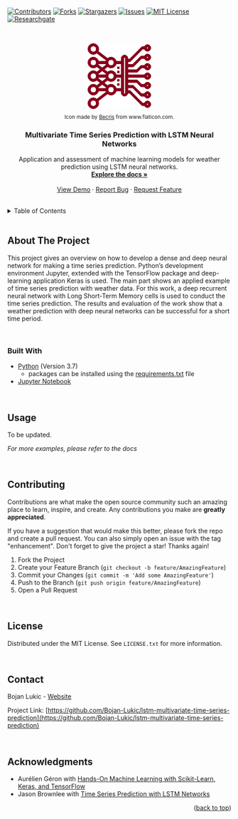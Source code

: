 <div id="top"></div>

<br />

<!-- PROJECT SHIELDS -->
<!--
*** I'm using markdown "reference style" links for readability.
*** Reference links are enclosed in brackets [ ] instead of parentheses ( ).
*** See the bottom of this document for the declaration of the reference variables
*** for contributors-url, forks-url, etc. This is an optional, concise syntax you may use.
*** https://www.markdownguide.org/basic-syntax/#reference-style-links
-->
[![Contributors][contributors-shield]][contributors-url]
[![Forks][forks-shield]][forks-url]
[![Stargazers][stars-shield]][stars-url]
[![Issues][issues-shield]][issues-url]
[![MIT License][license-shield]][license-url]
[![Researchgate][researchgate-shield]][researchgate-url]



<!-- PROJECT LOGO -->
<br />
<div align="center">
  <figure>
    <a href="https://github.com/Bojan-Lukic/lstm-multivariate-time-series-prediction">
      <img src="res/logo.png" alt="Logo" width="150" height="150">
    </a><br />
    <figcaption><sub>Icon made by <a href="https://www.flaticon.com/authors/becris">Becris</a> from www.flaticon.com.</sub></figcaption>
  </figure>

<h3 align="center">Multivariate Time Series Prediction with LSTM Neural Networks</h3>

  <p align="center">
    Application and assessment of machine learning models for weather prediction using LSTM neural networks.
    <br />
    <a href="https://github.com/Bojan-Lukic/lstm-multivariate-time-series-prediction/doc"><strong>Explore the docs »</strong></a>
    <br />
    <br />
    <a href="https://github.com/Bojan-Lukic/lstm-multivariate-time-series-prediction/src">View Demo</a>
    ·
    <a href="https://github.com/Bojan-Lukic/lstm-multivariate-time-series-prediction/issues">Report Bug</a>
    ·
    <a href="https://github.com/Bojan-Lukic/lstm-multivariate-time-series-prediction/issues">Request Feature</a>
  </p>
</div>

<br />



<!-- TABLE OF CONTENTS -->
<details>
  <summary>Table of Contents</summary>
  <ol>
    <li>
      <a href="#about-the-project">About The Project</a>
      <ul>
        <li><a href="#built-with">Built With</a></li>
      </ul>
    </li>
    <!-- <li>
      <a href="#getting-started">Getting Started</a>
      <ul>
        <li><a href="#prerequisites">Prerequisites</a></li>
        <li><a href="#installation">Installation</a></li>
      </ul>
    </li> -->
    <li><a href="#usage">Usage</a></li>
    <!-- <li><a href="#roadmap">Roadmap</a></li> -->
    <li><a href="#contributing">Contributing</a></li>
    <li><a href="#license">License</a></li>
    <li><a href="#contact">Contact</a></li>
    <li><a href="#acknowledgments">Acknowledgments</a></li>
  </ol>
</details>

<br />



<!-- ABOUT THE PROJECT -->
## About The Project

This project gives an overview on how to develop a dense and deep neural network for making a time series prediction. Python’s development environment Jupyter, extended with the TensorFlow package and deep-learning application Keras is used. The main part shows an applied example of time series prediction with weather data. For this work, a deep recurrent neural network with Long Short-Term Memory cells is used to conduct the time series prediction. The results and evaluation of the work show that a weather prediction with deep neural networks can be successful for a short time period.

<br />


### Built With

* [Python](https://www.python.org/) (Version 3.7)
  * packages can be installed using the [requirements.txt](https://github.com/Bojan-Lukic/lstm-multivariate-time-series-prediction/blob/master/requirements.txt) file
* [Jupyter Notebook](https://jupyter.org/)

<br />


<!-- GETTING STARTED -->
<!--
## Getting Started

This is an example of how you may give instructions on setting up your project locally.
To get a local copy up and running follow these simple example steps.

### Prerequisites

This is an example of how to list things you need to use the software and how to install them.
* npm
  ```sh
  npm install npm@latest -g
  ```

### Installation

1. Get a free API Key at [https://example.com](https://example.com)
2. Clone the repo
   ```sh
   git clone https://github.com/github_username/repo_name.git
   ```
3. Install NPM packages
   ```sh
   npm install
   ```
4. Enter your API in `config.js`
   ```js
   const API_KEY = 'ENTER YOUR API';
   ```

<br />
-->



<!-- USAGE EXAMPLES -->
## Usage

To be updated.

_For more examples, please refer to the docs_

<br />



<!-- ROADMAP -->
<!--
## Roadmap

- [] Feature 1
- [] Feature 2
- [] Feature 3
    - [] Nested Feature

See the [open issues](https://github.com/github_username/repo_name/issues) for a full list of proposed features (and known issues).

<br />
-->



<!-- CONTRIBUTING -->
## Contributing

Contributions are what make the open source community such an amazing place to learn, inspire, and create. Any contributions you make are **greatly appreciated**.

If you have a suggestion that would make this better, please fork the repo and create a pull request. You can also simply open an issue with the tag "enhancement".
Don't forget to give the project a star! Thanks again!

1. Fork the Project
2. Create your Feature Branch (`git checkout -b feature/AmazingFeature`)
3. Commit your Changes (`git commit -m 'Add some AmazingFeature'`)
4. Push to the Branch (`git push origin feature/AmazingFeature`)
5. Open a Pull Request

<br />



<!-- LICENSE -->
## License

Distributed under the MIT License. See `LICENSE.txt` for more information.

<br />



<!-- CONTACT -->
## Contact

Bojan Lukic - [Website](https://www.bojanlukic.com/)

Project Link: [https://github.com/Bojan-Lukic/lstm-multivariate-time-series-prediction](https://github.com/Bojan-Lukic/lstm-multivariate-time-series-prediction)

<br />



<!-- ACKNOWLEDGMENTS -->
## Acknowledgments

* Aurélien Géron with [Hands-On Machine Learning with Scikit-Learn, Keras, and TensorFlow](https://www.oreilly.com/library/view/hands-on-machine-learning/9781492032632/)
* Jason Brownlee with [Time Series Prediction with LSTM Networks](https://machinelearningmastery.com/time-series-prediction-lstm-recurrent-neural-networks-python-keras/)

<p align="right">(<a href="#top">back to top</a>)</p>



<!-- MARKDOWN LINKS & IMAGES -->
<!-- https://www.markdownguide.org/basic-syntax/#reference-style-links -->
[contributors-shield]: https://img.shields.io/github/contributors/Bojan-Lukic/lstm-multivariate-time-series-prediction.svg?style=for-the-badge
[contributors-url]: https://github.com/Bojan-Lukic/lstm-multivariate-time-series-prediction/graphs/contributors
[forks-shield]: https://img.shields.io/github/forks/Bojan-Lukic/lstm-multivariate-time-series-prediction.svg?style=for-the-badge
[forks-url]: https://github.com/Bojan-Lukic/lstm-multivariate-time-series-prediction/network/members
[stars-shield]: https://img.shields.io/github/stars/Bojan-Lukic/lstm-multivariate-time-series-prediction.svg?style=for-the-badge
[stars-url]: https://github.com/Bojan-Lukic/lstm-multivariate-time-series-prediction/stargazers
[issues-shield]: https://img.shields.io/github/issues/Bojan-Lukic/lstm-multivariate-time-series-prediction.svg?style=for-the-badge
[issues-url]: https://github.com/Bojan-Lukic/lstm-multivariate-time-series-prediction/issues
[license-shield]: https://img.shields.io/github/license/Bojan-Lukic/lstm-multivariate-time-series-prediction.svg?style=for-the-badge
[license-url]: https://github.com/Bojan-Lukic/lstm-multivariate-time-series-prediction/blob/master/LICENSE.txt
[researchgate-shield]: https://img.shields.io/badge/-ReearchGate-grey?style=for-the-badge&logo=researchgate
[researchgate-url]: https://www.researchgate.net/profile/Bojan_Lukic2
[product-screenshot]: images/screenshot.png
